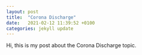 ```yaml
---
layout: post
title:  "Corona Discharge"
date:   2021-02-12 11:39:52 +0100
categories: jekyll update
---
```


<!-- This is your dynmaic content, so to speak. The naming convention of these files is important and must follow the format: `YEAR-MONTH-DAY-title.markup`. The permalinks can be customized for each post, but the date and markup language are determined solely by the filename. -->

Hi, this is my post about the Corona Discharge topic. 